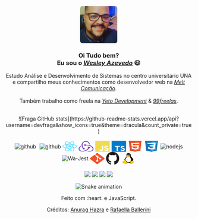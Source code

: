 <div align="center" valign="top">
  <img align="center"  width="100" src="/assets/perfil.png">
  <h3 align="center">Oi Tudo bem? <br> Eu sou o <a href="https://github.com/devwesleyazevedo"><i>Wesley Azevedo</i></a> 😃️</h3>
  <p align="center">Estudo Análise e Desenvolvimento de Sistemas no centro universitário UNA <br> e compartilho meus conhecimentos como desenvolvedor web na 
    <a  target="_blank" href="https://meltcomunicacao.com.br/"><i>Melt Comunicação</i></a>.
    <br><br> Também trabalho como freela na 
    <a  target="_blank" href="https://yeto.com.br/"><i>Yeto Development</i></a> &  
    <a  target="_blank" href="https://www.99freelas.com.br/user/wesley.azevedo"><i>99freelas</i></a>.
  </p>
</div><br>


<div align="center">
  ![Fraga GitHub stats](https://github-readme-stats.vercel.app/api?username=devfraga&show_icons=true&theme=dracula&count_private=true)

</div>



<div align="center" valign="top"><br>
  <img align="center" alt="github" height="35" width="35" src="https://cdn-icons-png.flaticon.com/512/174/174881.png" style="margin-right: 5px;">
  <img align="center" alt="github" height="35" width="35" src="https://ps.w.org/fancy-elementor-flipbox/assets/icon-256x256.png?rev=1996709">
  <img align="center" alt="React" height="30" width="40" src="https://raw.githubusercontent.com/devicons/devicon/master/icons/react/react-original.svg">
  <img align="center" alt="Redux" height="30" width="40" src="https://raw.githubusercontent.com/devicons/devicon/master/icons/redux/redux-original.svg">
  <img align="center" alt="Js" height="30" width="40" src="https://raw.githubusercontent.com/devicons/devicon/master/icons/javascript/javascript-plain.svg">
  <img align="center" alt="Js" height="30" width="40" src="https://raw.githubusercontent.com/devicons/devicon/master/icons/typescript/typescript-plain.svg">
  <img align="center" alt="HTML" height="30" width="40" src="https://raw.githubusercontent.com/devicons/devicon/master/icons/html5/html5-original.svg">
  <img align="center" alt="CSS" height="30" width="40" src="https://raw.githubusercontent.com/devicons/devicon/master/icons/css3/css3-original.svg">
  <img align="center" alt="nodejs" height="30" width="40" src="https://cdn.worldvectorlogo.com/logos/nodejs-icon.svg">
  <img align="center" alt="Wa-Jest" height="30" width="40" src="https://cdn.jsdelivr.net/gh/devicons/devicon/icons/jest/jest-plain.svg">
  <img align="center" alt="git" height="30" width="40" src="https://raw.githubusercontent.com/devicons/devicon/master/icons/git/git-original.svg">
  <img align="center" alt="github" height="35" width="35" src="/assets/GitHub.png">
  <img align="center" alt="linux" height="30" width="40" src="https://raw.githubusercontent.com/devicons/devicon/master/icons/linux/linux-original.svg">
</div><br>

<div align="center">
  <a href="https://www.instagram.com/wesley.azevedo.caetano/" target="_blank"><img src="https://img.shields.io/badge/-Instagram-%23E4405F?style=for-the-badge&logo=instagram&logoColor=white" target="_blank"></a>
  <a href="https://www.facebook.com/profile.php?id=100025350166738" target="_blank"><img src="https://img.shields.io/badge/Facebook-1877F2?style=for-the-badge&logo=facebook&logoColor=white" target="_blank"></a>
  <a href="https://www.linkedin.com/in/wesleyazevedocaetano/" target="_blank"><img src="https://img.shields.io/badge/-LinkedIn-%230077B5?style=for-the-badge&logo=linkedin&logoColor=white" target="_blank"></a> 
  <a href="mailto:wesley.azevedo.caetano@gmail.com"><img src="https://img.shields.io/badge/-Gmail-%23333?style=for-the-badge&logo=gmail&logoColor=white" target="_blank"></a>
</div>

<div align="center">
  
  ![Snake animation](https://github.com/danielbped/danielbped/blob/output/github-contribution-grid-snake.svg)
  
</div>

<div align="center">
  <p>Feito com :heart: e JavaScript.</p>
  <p>Créditos: <a href="https://github.com/anuraghazra/github-readme-stats">Anurag Hazra</a> e <a href="https://github.com/rafaballerini">Rafaella Ballerini</a></p>
</div>
